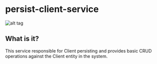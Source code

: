 # persist-client-service

![alt tag](https://travis-ci.org/MinimalNoise/persist-client-service.svg)

## What is it?

This service responsible for Client persisting and provides basic CRUD operations against the Client entity in the system.
